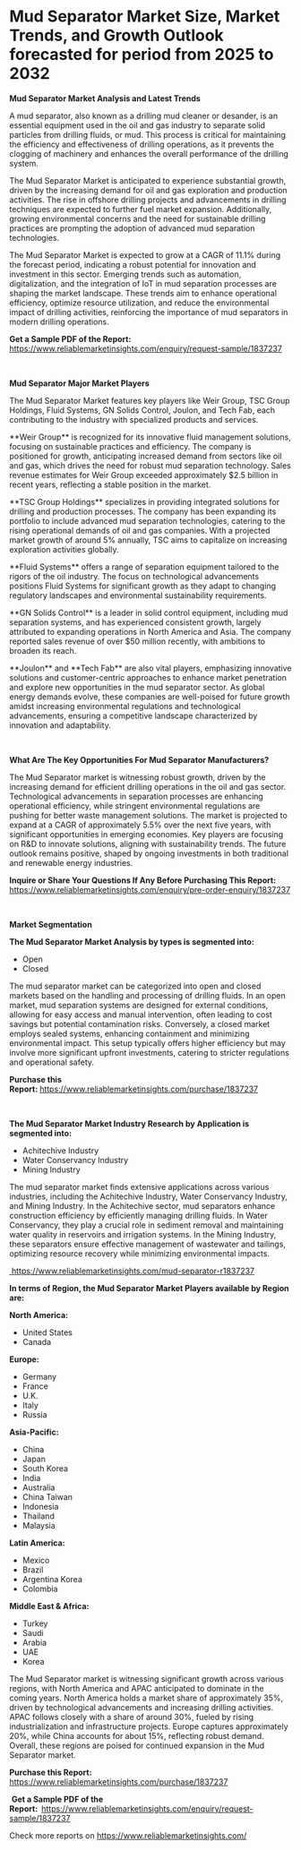 <p><h1>Mud Separator Market Size, Market Trends, and Growth Outlook forecasted for period from 2025 to 2032</h1></p><p><strong>Mud Separator Market Analysis and Latest Trends</strong></p>
<p><p>A mud separator, also known as a drilling mud cleaner or desander, is an essential equipment used in the oil and gas industry to separate solid particles from drilling fluids, or mud. This process is critical for maintaining the efficiency and effectiveness of drilling operations, as it prevents the clogging of machinery and enhances the overall performance of the drilling system. </p><p>The Mud Separator Market is anticipated to experience substantial growth, driven by the increasing demand for oil and gas exploration and production activities. The rise in offshore drilling projects and advancements in drilling techniques are expected to further fuel market expansion. Additionally, growing environmental concerns and the need for sustainable drilling practices are prompting the adoption of advanced mud separation technologies. </p><p>The Mud Separator Market is expected to grow at a CAGR of 11.1% during the forecast period, indicating a robust potential for innovation and investment in this sector. Emerging trends such as automation, digitalization, and the integration of IoT in mud separation processes are shaping the market landscape. These trends aim to enhance operational efficiency, optimize resource utilization, and reduce the environmental impact of drilling activities, reinforcing the importance of mud separators in modern drilling operations.</p></p>
<p><strong>Get a Sample PDF of the Report:&nbsp;</strong> <a href="https://www.reliablemarketinsights.com/enquiry/request-sample/1837237?utm_campaign=3556&utm_medium=2&utm_source=Github&utm_content=ia&utm_term=11042025&utm_id=mud-separator">https://www.reliablemarketinsights.com/enquiry/request-sample/1837237</a></p>
<p>&nbsp;</p>
<p><strong>Mud Separator Major Market Players</strong></p>
<p><p>The Mud Separator Market features key players like Weir Group, TSC Group Holdings, Fluid Systems, GN Solids Control, Joulon, and Tech Fab, each contributing to the industry with specialized products and services.</p><p>**Weir Group** is recognized for its innovative fluid management solutions, focusing on sustainable practices and efficiency. The company is positioned for growth, anticipating increased demand from sectors like oil and gas, which drives the need for robust mud separation technology. Sales revenue estimates for Weir Group exceeded approximately $2.5 billion in recent years, reflecting a stable position in the market.</p><p>**TSC Group Holdings** specializes in providing integrated solutions for drilling and production processes. The company has been expanding its portfolio to include advanced mud separation technologies, catering to the rising operational demands of oil and gas companies. With a projected market growth of around 5% annually, TSC aims to capitalize on increasing exploration activities globally.</p><p>**Fluid Systems** offers a range of separation equipment tailored to the rigors of the oil industry. The focus on technological advancements positions Fluid Systems for significant growth as they adapt to changing regulatory landscapes and environmental sustainability requirements.</p><p>**GN Solids Control** is a leader in solid control equipment, including mud separation systems, and has experienced consistent growth, largely attributed to expanding operations in North America and Asia. The company reported sales revenue of over $50 million recently, with ambitions to broaden its reach.</p><p>**Joulon** and **Tech Fab** are also vital players, emphasizing innovative solutions and customer-centric approaches to enhance market penetration and explore new opportunities in the mud separator sector. As global energy demands evolve, these companies are well-poised for future growth amidst increasing environmental regulations and technological advancements, ensuring a competitive landscape characterized by innovation and adaptability.</p></p>
<p>&nbsp;</p>
<p><strong>What Are The Key Opportunities For Mud Separator Manufacturers?</strong></p>
<p><p>The Mud Separator market is witnessing robust growth, driven by the increasing demand for efficient drilling operations in the oil and gas sector. Technological advancements in separation processes are enhancing operational efficiency, while stringent environmental regulations are pushing for better waste management solutions. The market is projected to expand at a CAGR of approximately 5.5% over the next five years, with significant opportunities in emerging economies. Key players are focusing on R&D to innovate solutions, aligning with sustainability trends. The future outlook remains positive, shaped by ongoing investments in both traditional and renewable energy industries.</p></p>
<p><strong>Inquire or Share Your Questions If Any Before Purchasing This Report:</strong> <a href="https://www.reliablemarketinsights.com/enquiry/pre-order-enquiry/1837237?utm_campaign=3556&utm_medium=2&utm_source=Github&utm_content=ia&utm_term=11042025&utm_id=mud-separator">https://www.reliablemarketinsights.com/enquiry/pre-order-enquiry/1837237</a></p>
<p>&nbsp;</p>
<p><strong>Market Segmentation</strong></p>
<p><strong>The Mud Separator Market Analysis by types is segmented into:</strong></p>
<p><ul><li>Open</li><li>Closed</li></ul></p>
<p><p>The mud separator market can be categorized into open and closed markets based on the handling and processing of drilling fluids. In an open market, mud separation systems are designed for external conditions, allowing for easy access and manual intervention, often leading to cost savings but potential contamination risks. Conversely, a closed market employs sealed systems, enhancing containment and minimizing environmental impact. This setup typically offers higher efficiency but may involve more significant upfront investments, catering to stricter regulations and operational safety.</p></p>
<p><strong>Purchase this Report:&nbsp;</strong><a href="https://www.reliablemarketinsights.com/purchase/1837237?utm_campaign=3556&utm_medium=2&utm_source=Github&utm_content=ia&utm_term=11042025&utm_id=mud-separator">https://www.reliablemarketinsights.com/purchase/1837237</a></p>
<p>&nbsp;</p>
<p><strong>The Mud Separator Market Industry Research by Application is segmented into:</strong></p>
<p><ul><li>Achitechive Industry</li><li>Water Conservancy Industry</li><li>Mining Industry</li></ul></p>
<p><p>The mud separator market finds extensive applications across various industries, including the Achitechive Industry, Water Conservancy Industry, and Mining Industry. In the Achitechive sector, mud separators enhance construction efficiency by efficiently managing drilling fluids. In Water Conservancy, they play a crucial role in sediment removal and maintaining water quality in reservoirs and irrigation systems. In the Mining Industry, these separators ensure effective management of wastewater and tailings, optimizing resource recovery while minimizing environmental impacts.</p></p>
<p><a href="https://www.reliablemarketinsights.com/mud-separator-r1837237?utm_campaign=3556&utm_medium=2&utm_source=Github&utm_content=ia&utm_term=11042025&utm_id=mud-separator">&nbsp;https://www.reliablemarketinsights.com/mud-separator-r1837237</a></p>
<p><strong>In terms of Region, the Mud Separator Market Players available by Region are:</strong></p>
<p>
    <p> <strong> North America: </strong>
        <ul>
            <li>United States</li>
            <li>Canada</li>
        </ul>
        </p> 
    <p> <strong> Europe: </strong>
        <ul>
            <li>Germany</li>
            <li>France</li>
            <li>U.K.</li>
            <li>Italy</li>
            <li>Russia</li>
        </ul>
        </p> 
    <p> <strong> Asia-Pacific: </strong>
        <ul>
            <li>China</li>
            <li>Japan</li>
            <li>South Korea</li>
            <li>India</li>
            <li>Australia</li>
            <li>China Taiwan</li>
            <li>Indonesia</li>
            <li>Thailand</li>
            <li>Malaysia</li>
        </ul>
        </p> 
    <p> <strong> Latin America: </strong>
        <ul>
            <li>Mexico</li>
            <li>Brazil</li>
            <li>Argentina Korea</li>
            <li>Colombia</li>
        </ul>
        </p> 
    <p> <strong> Middle East & Africa: </strong>
        <ul>
            <li>Turkey</li>
            <li>Saudi</li>
            <li>Arabia</li>
            <li>UAE</li>
            <li>Korea</li>
        </ul>
    </p>
    </p>
<p><p>The Mud Separator market is witnessing significant growth across various regions, with North America and APAC anticipated to dominate in the coming years. North America holds a market share of approximately 35%, driven by technological advancements and increasing drilling activities. APAC follows closely with a share of around 30%, fueled by rising industrialization and infrastructure projects. Europe captures approximately 20%, while China accounts for about 15%, reflecting robust demand. Overall, these regions are poised for continued expansion in the Mud Separator market.</p></p>
<p><strong>Purchase this Report: </strong><a href="https://www.reliablemarketinsights.com/purchase/1837237?utm_campaign=3556&utm_medium=2&utm_source=Github&utm_content=ia&utm_term=11042025&utm_id=mud-separator">https://www.reliablemarketinsights.com/purchase/1837237</a></p>
<p>&nbsp;<strong>Get a Sample PDF of the Report:&nbsp;&nbsp;</strong><a href="https://www.reliablemarketinsights.com/enquiry/request-sample/1837237?utm_campaign=3556&utm_medium=2&utm_source=Github&utm_content=ia&utm_term=11042025&utm_id=mud-separator">https://www.reliablemarketinsights.com/enquiry/request-sample/1837237</a></p>
<p><strong></strong></p>
<p>Check more reports on <a href="https://www.reliablemarketinsights.com/?utm_campaign=3556&utm_medium=2&utm_source=Github&utm_content=ia&utm_term=11042025&utm_id=mud-separator">https://www.reliablemarketinsights.com/</a></p>